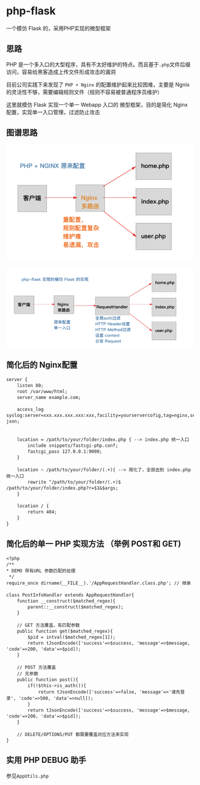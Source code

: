 # php-flask
 一个模仿 Flask 的，采用PHP实现的微型框架

## 思路
PHP 是一个多入口的大型程序，具有不太好维护的特点。而且基于`.php`文件后缀访问，容易给黑客造成上传文件形成攻击的漏洞

目前公司实践下来发现了 `PHP + Nginx` 的配置维护起来比较困难，主要是 Ngnix 的灵活性不够，需要编辑规则文件（规则不容易被普通程序员维护）

这里就模仿 Flask 实现一个单一 Webapp 入口的 微型框架，目的是简化 Nginx 配置，实现单一入口管理，过滤防止攻击

## 图谱思路
![原来的配置](php-flask-2.jpg)

![本框架达成的配置](php-flask-1.jpg)

## 简化后的 Nginx配置

```
server {
    listen 80;
    root /var/www/html;
    server_name example.com;
    
    access_log  syslog:server=xxx.xxx.xxx.xxx:xxx,facility=yourservercofig,tag=nginx,severity=info json;


    location = /path/to/your/folder/index.php { --> index.php 统一入口
        include snippets/fastcgi-php.conf;
        fastcgi_pass 127.0.0.1:9000;
    }

    location ~ /path/to/your/folder/(.+){ --> 简化了，全部去到 index.php 统一入口
        rewrite ^/path/to/your/folder/(.+)$ /path/to/your/folder/index.php?r=$1&$args;
    }

    location / {
        return 404;
    }
}
```

## 简化后的单一 PHP 实现方法 （举例 POST和 GET)
```
<?php
/** 
* DEMO 带有URL 参数匹配的处理
 */
require_once dirname(__FILE__).'/AppRequestHandler.class.php'; // 继承

class PostInfoHandler extends AppRequestHandler{
    function __construct($matched_regex){
        parent::__construct($matched_regex);
    }

    // GET 方法覆盖，有匹配参数
    public function get($matched_regex){
        $pid = intval($matched_regex[1]);
        return tJsonEncode(['success'=>$success, 'message'=>$message, 'code'=>200, 'data'=>$pid]);
    }

    // POST 方法覆盖
    // 无参数
    public function post(){
        if(!$this->is_auth()){
            return tJsonEncode(['success'=>false, 'message'=>'请先登录', 'code'=>500, 'data'=>null]);
        }
        return tJsonEncode(['success'=>$success, 'message'=>$message, 'code'=>200, 'data'=>$pid]);
    }

    // DELETE/OPTIONS/PUT 都需要覆盖对应方法来实现
}
```

## 实用 PHP DEBUG 助手
参见`AppUtils.php`